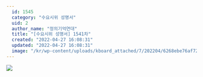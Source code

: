 ```yaml
---
  id: 1545
  category: "수요시위 성명서"
  uid: 2
  author_name: "정의기억연대"
  title: "[수요시위 성명서] 1541차"
  created: "2022-04-27 16:08:31"
  updated: "2022-04-27 16:08:31"
  image: "/kr/wp-content/uploads/kboard_attached/7/202204/6268ebe76af722285993.jpg"
---
```

![](/kr/wp-content/uploads/kboard_attached/7/202204/6268ebe76af722285993.jpg)